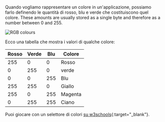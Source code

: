 Quando vogliamo rappresentare un colore in un'applicazione, possiamo farlo definendo le quantità di rosso, blu e verde che costituiscono quel colore. These amounts are usually stored as a single byte and therefore as a number between 0 and 255.

![RGB colours](images/RGB.gif)

Ecco una tabella che mostra i valori di qualche colore:

| Rosso | Verde | Blu | Colore  |
| ----- | ----- | --- | ------- |
| 255   | 0     | 0   | Rosso   |
| 0     | 255   | 0   | verde   |
| 0     | 0     | 255 | Blu     |
| 255   | 255   | 0   | Giallo  |
| 255   | 0     | 255 | Magenta |
| 0     | 255   | 255 | Ciano   |

Puoi giocare con un selettore di colori [su w3schools](https://www.w3schools.com/colors/colors_rgb.asp){:target="_blank"}.